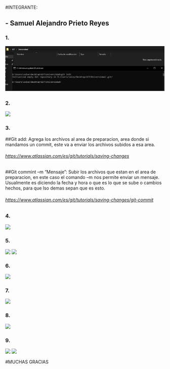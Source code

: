 #INTEGRANTE:
##	- Samuel Alejandro Prieto Reyes

### 1.
![](https://github.com/AlejandroPrieto82/DVDS-Laboratorios/blob/master/1.png)

### 2.
![](https://github.com/AlejandroPrieto82/Laboratorios-CVDS/blob/master/2.png)

### 3.

##Git add: 
Agrega los archivos al area de preparacion, area donde si mandamos un commit, este va a enviar los archivos subidos a esa area. 

###### https://www.atlassian.com/es/git/tutorials/saving-changes 
 

##Git commint –m “Mensaje”: 
Subir los archivos que estan en el area de preparacion, en este caso el comando –m nos permite enviar un mensaje. Usualmente es diciendo la fecha y hora o que es lo que se sube o cambios hechos, para que lso demas sepan que es esto. 
 
###### https://www.atlassian.com/es/git/tutorials/saving-changes/git-commit 


### 4.
![](https://github.com/AlejandroPrieto82/Laboratorios-CVDS/blob/master/4.png)

### 5.
![](https://github.com/AlejandroPrieto82/Laboratorios-CVDS/blob/master/5.1.png)
![](https://github.com/AlejandroPrieto82/Laboratorios-CVDS/blob/master/5.2.png)

### 6.
![](https://github.com/AlejandroPrieto82/Laboratorios-CVDS/blob/master/6.png)

### 7.
![](https://github.com/AlejandroPrieto82/Laboratorios-CVDS/blob/master/7.png)

### 8.
![](https://github.com/AlejandroPrieto82/Laboratorios-CVDS/blob/master/8.png)

### 9.
![](https://github.com/AlejandroPrieto82/Laboratorios-CVDS/blob/master/9.1.png)
![](https://github.com/AlejandroPrieto82/Laboratorios-CVDS/blob/master/9.2.png)


#MUCHAS GRACIAS